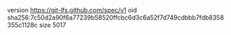 version https://git-lfs.github.com/spec/v1
oid sha256:7c50d2a90f6a77239b58520ffcbc6d3c6a52f7d749cdbbb7fdb8358355c1128c
size 5017
